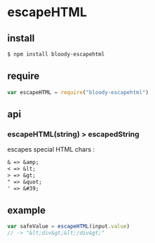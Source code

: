 # escapeHTML

## install

```sh
$ npm install bloody-escapehtml
```

## require

```javascript
var escapeHTML = require("bloody-escapehtml")
```

## api

### escapeHTML(string) > escapedString

escapes special HTML chars :

```txt
& => &amp;
< => &lt;
> => &gt;
" => &quot;
' => &#39;
```

## example

```javascript
var safeValue = escapeHTML(input.value)
// -> "&lt;div&gt;&lt;/div&gt;"
```

